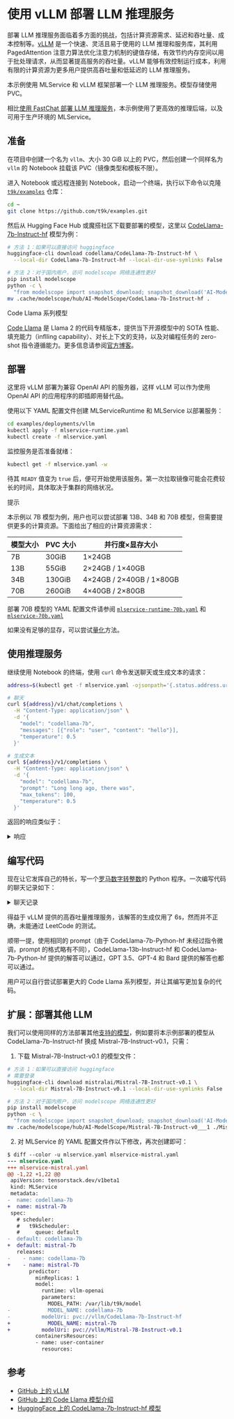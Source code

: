 # 使用 vLLM 部署 LLM 推理服务

部署 LLM 推理服务面临着多方面的挑战，包括计算资源需求、延迟和吞吐量、成本控制等。<a target="_blank" rel="noopener noreferrer" href="https://github.com/vllm-project/vllm">vLLM</a> 是一个快速、灵活且易于使用的 LLM 推理和服务库，其利用 PagedAttention 注意力算法优化注意力机制的键值存储，有效节约内存空间以用于批处理请求，从而显著提高服务的吞吐量。vLLM 能够有效控制运行成本，利用有限的计算资源为更多用户提供高吞吐量和低延迟的 LLM 推理服务。

本示例使用 MLService 和 vLLM 框架部署一个 LLM 推理服务。模型存储使用 PVC。

相比[使用 FastChat 部署 LLM 推理服务](./deploy-llm-using-fastchat.md)，本示例使用了更高效的推理后端，以及可用于生产环境的 MLService。

## 准备

在项目中创建一个名为 `vllm`、大小 30 GiB 以上的 PVC，然后创建一个同样名为 `vllm` 的 Notebook 挂载该 PVC（镜像类型和模板不限）。

进入 Notebook 或远程连接到 Notebook，启动一个终端，执行以下命令以克隆 <a target="_blank" rel="noopener noreferrer" href="https://github.com/t9k/examples">`t9k/examples`</a> 仓库：

```bash
cd ~
git clone https://github.com/t9k/examples.git
```

然后从 Hugging Face Hub 或魔搭社区下载要部署的模型，这里以 <a target="_blank" rel="noopener noreferrer" href="https://huggingface.co/codellama/CodeLlama-7b-Instruct-hf">CodeLlama-7b-Instruct-hf</a> 模型为例：

```bash
# 方法 1：如果可以直接访问 huggingface
huggingface-cli download codellama/CodeLlama-7b-Instruct-hf \
  --local-dir CodeLlama-7b-Instruct-hf --local-dir-use-symlinks False

# 方法 2：对于国内用户，访问 modelscope 网络连通性更好
pip install modelscope
python -c \
  "from modelscope import snapshot_download; snapshot_download('AI-ModelScope/CodeLlama-7b-Instruct-hf')"
mv .cache/modelscope/hub/AI-ModelScope/CodeLlama-7b-Instruct-hf .
```

<aside class="note info">
<div class="title">Code Llama 系列模型</div>

<a target="_blank" rel="noopener noreferrer" href="https://github.com/facebookresearch/codellama">Code Llama</a> 是 Llama 2 的代码专精版本，提供当下开源模型中的 SOTA 性能、填充能力（inflling capability）、对长上下文的支持，以及对编程任务的 zero-shot 指令遵循能力。更多信息请参阅<a target="_blank" rel="noopener noreferrer" href="https://ai.meta.com/blog/code-llama-large-language-model-coding/">官方博客</a>。

</aside>

## 部署

这里将 vLLM 部署为兼容 OpenAI API 的服务器，这样 vLLM 可以作为使用 OpenAI API 的应用程序的即插即用替代品。

使用以下 YAML 配置文件创建 MLServiceRuntime 和 MLService 以部署服务：

```bash
cd examples/deployments/vllm
kubectl apply -f mlservice-runtime.yaml
kubectl create -f mlservice.yaml
```

监控服务是否准备就绪：

```bash
kubectl get -f mlservice.yaml -w
```

待其 `READY` 值变为 `true` 后，便可开始使用该服务。第一次拉取镜像可能会花费较长的时间，具体取决于集群的网络状况。

<aside class="note tip">
<div class="title">提示</div>

本示例以 7B 模型为例，用户也可以尝试部署 13B、34B 和 70B 模型，但需要提供更多的计算资源。下面给出了相应的计算资源需求：

| 模型大小 | PVC 大小 | 并行度×显存大小          |
| -------- | -------- | ------------------------ |
| 7B       | 30GiB    | 1×24GB                   |
| 13B      | 55GiB    | 2×24GB / 1×40GB          |
| 34B      | 130GiB   | 4×24GB / 2×40GB / 1×80GB |
| 70B      | 260GiB   | 4×40GB / 2×80GB          |

部署 70B 模型的 YAML 配置文件请参阅 <a target="_blank" rel="noopener noreferrer" href="https://github.com/t9k/examples/blob/master/deployments/vllm/mlservice-runtime-70b.yaml">`mlservice-runtime-70b.yaml`</a> 和 <a target="_blank" rel="noopener noreferrer" href="https://github.com/t9k/examples/blob/master/deployments/vllm/mlservice-70b.yaml">`mlservice-70b.yaml`</a>

如果没有足够的显存，可以尝试<a target="_blank" rel="noopener noreferrer" href="https://docs.vllm.ai/en/latest/quantization/auto_awq.html">量化</a>方法。

</aside>

## 使用推理服务

继续使用 Notebook 的终端，使用 `curl` 命令发送聊天或生成文本的请求：

``` bash
address=$(kubectl get -f mlservice.yaml -ojsonpath='{.status.address.url}')

# 聊天
curl ${address}/v1/chat/completions \
  -H "Content-Type: application/json" \
  -d '{
    "model": "codellama-7b",
    "messages": [{"role": "user", "content": "hello"}],
    "temperature": 0.5
  }'

# 生成文本
curl ${address}/v1/completions \
  -H "Content-Type: application/json" \
  -d '{
    "model": "codellama-7b",
    "prompt": "Long long ago, there was",
    "max_tokens": 100,
    "temperature": 0.5
  }'
```

返回的响应类似于：

<details><summary>响应</summary>

```json
{{#include ../assets/examples/deploy-llm-using-vllm/response.log}}
```

</details>

## 编写代码

现在让它发挥自己的特长，写一个<a target="_blank" rel="noopener noreferrer" href="https://leetcode.cn/problems/roman-to-integer/">罗马数字转整数</a>的 Python 程序。一次编写代码的聊天记录如下：

<details><summary>聊天记录</summary>

{{#include ../assets/examples/deploy-llm-using-vllm/roman-to-integer.log}}

</details>

得益于 vLLM 提供的高吞吐量推理服务，该解答的生成仅用了 6s，然而并不正确，未能通过 LeetCode 的测试。

顺带一提，使用相同的 prompt（由于 CodeLlama-7b-Python-hf 未经过指令微调，prompt 的格式略有不同），CodeLlama-13b-Instruct-hf 和 CodeLlama-7b-Python-hf 提供的解答可以通过，GPT 3.5、GPT-4 和 Bard 提供的解答也都可以通过。

用户可以自行尝试部署更大的 Code Llama 系列模型，并让其编写更加复杂的代码。

## 扩展：部署其他 LLM

我们可以使用同样的方法部署其他<a target="_blank" rel="noopener noreferrer" href="https://github.com/lm-sys/FastChat?tab=readme-ov-file#supported-models">支持的模型</a>，例如要将本示例部署的模型从 CodeLlama-7b-Instruct-hf 换成 Mistral-7B-Instruct-v0.1，只需：

1. 下载 Mistral-7B-Instruct-v0.1 的模型文件：

```bash
# 方法 1：如果可以直接访问 huggingface
# 需要登录
huggingface-cli download mistralai/Mistral-7B-Instruct-v0.1 \
  --local-dir Mistral-7B-Instruct-v0.1 --local-dir-use-symlinks False

# 方法 2：对于国内用户，访问 modelscope 网络连通性更好
pip install modelscope
python -c \
  "from modelscope import snapshot_download; snapshot_download('AI-ModelScope/Mistral-7B-Instruct-v0.1')"
mv .cache/modelscope/hub/AI-ModelScope/Mistral-7B-Instruct-v0___1 ./Mistral-7B-Instruct-v0.1
```

2. 对 MLService 的 YAML 配置文件作以下修改，再次创建即可：

```diff
$ diff --color -u mlservice.yaml mlservice-mistral.yaml
--- mlservice.yaml
+++ mlservice-mistral.yaml
@@ -1,22 +1,22 @@
 apiVersion: tensorstack.dev/v1beta1
 kind: MLService
 metadata:
-  name: codellama-7b
+  name: mistral-7b
 spec:
   # scheduler:
   #   t9kScheduler:
   #     queue: default
-  default: codellama-7b
+  default: mistral-7b
   releases:
-    - name: codellama-7b
+    - name: mistral-7b
       predictor:
         minReplicas: 1
         model:
           runtime: vllm-openai
           parameters:
             MODEL_PATH: /var/lib/t9k/model
-            MODEL_NAME: codellama-7b
-          modelUri: pvc://vllm/CodeLlama-7b-Instruct-hf
+            MODEL_NAME: mistral-7b
+          modelUri: pvc://vllm/Mistral-7B-Instruct-v0.1
         containersResources:
         - name: user-container
           resources:
```

## 参考

* <a target="_blank" rel="noopener noreferrer" href="https://github.com/vllm-project/vllm">GitHub 上的 vLLM</a>
* <a target="_blank" rel="noopener noreferrer" href="https://github.com/facebookresearch/codellama">GitHub 上的 Code Llama 模型介绍</a>
* <a target="_blank" rel="noopener noreferrer" href="https://huggingface.co/codellama/CodeLlama-7b-Instruct-hf">HuggingFace 上的 CodeLlama-7b-Instruct-hf 模型</a>
